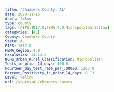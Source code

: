 ```yaml
---
title: "Chambers County, AL"
date: 2020-11-16
draft: false
type: county
tags: [FIPS:1017.0,FEMA:4.0,Micropolitan,Yellow]
categories: [AL]
County: Chambers County
State: AL
FIPS: 1017.0
FEMA_Region: 4.0
Population: 33254.0
NCHS_Urban_Rural_Classification: Micropolitan
Tests_in_prior_14_days: 400.0
Fourteen_day_test_rate_per_100000: 1203.0
Percent_Positivity_in_prior_14_days: 0.13
Level: Yellow
url: /states/AL/chambers-county
---
```



